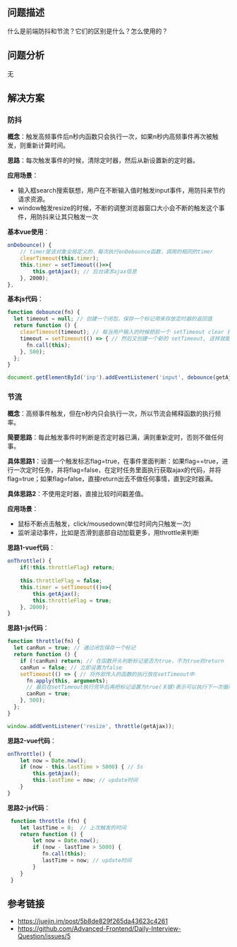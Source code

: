 ## 问题描述
什么是前端防抖和节流？它们的区别是什么？怎么使用的？


## 问题分析
无

## 解决方案
### 防抖
**概念**：触发高频事件后n秒内函数只会执行一次，如果n秒内高频事件再次被触发，则重新计算时间。

**思路**：每次触发事件的时候，清除定时器，然后从新设置新的定时器。

**应用场景**：
- 输入框search搜索联想，用户在不断输入值时触发input事件，用防抖来节约请求资源。
- window触发resize的时候，不断的调整浏览器窗口大小会不断的触发这个事件，用防抖来让其只触发一次

**基本vue使用**：

```js
onDebounce() {
    // timer是该对象全局定义的，每次执行onDebounce函数，调用的相同的timer
    clearTimeout(this.timer); 
    this.timer = setTimeout(()=>{
        this.getAjax(); // 后台请求ajax信息
    }, 2000);
},
```

**基本js代码**：

```js
function debounce(fn) {
  let timeout = null; // 创建一个闭包，保存一个标记用来存放定时器的返回值
  return function () {
    clearTimeout(timeout); // 每当用户输入的时候把前一个 setTimeout clear 掉
    timeout = setTimeout(() => { // 然后又创建一个新的 setTimeout, 这样就能保证输入字符后的 interval 间隔内如果还有字符输入的话，就不会执行 fn 函数
      fn.call(this);
    }, 500);
  };
}

document.getElementById('inp').addEventListener('input', debounce(getAjax)); // 防抖
```

### 节流

**概念**：高频事件触发，但在n秒内只会执行一次，所以节流会稀释函数的执行频率。

**简要思路**：每此触发事件时判断是否定时器已满，满则重新定时，否则不做任何事。

**具体思路1**：设置一个触发标志flag=true，在事件里面判断：如果flag==true，进行一次定时任务，并将flag=false，在定时任务里面执行获取ajax的代码，并将flag=true；如果flag=false，直接return出去不做任何事情，直到定时器满。

**具体思路2**：不使用定时器，直接比较时间戳差值。

**应用场景**：
- 鼠标不断点击触发，click/mousedown(单位时间内只触发一次)
- 监听滚动事件，比如是否滑到底部自动加载更多，用throttle来判断

**思路1-vue代码**：

```js
onThrottle() {
    if(!this.throttleFlag) return;
        
    this.throttleFlag = false;
    this.timer = setTimeout(()=>{
        this.getAjax();
        this.throttleFlag = true;
    }, 2000);
}
```

**思路1-js代码**：

```js
function throttle(fn) {
  let canRun = true; // 通过闭包保存一个标记
  return function () {
    if (!canRun) return; // 在函数开头判断标记是否为true，不为true则return
    canRun = false; // 立即设置为false
    setTimeout(() => { // 将外部传入的函数的执行放在setTimeout中
      fn.apply(this, arguments);
      // 最后在setTimeout执行完毕后再把标记设置为true(关键)表示可以执行下一次循环了。当定时器没有执行的时候标记永远是false，在开头被return掉
      canRun = true;
    }, 500);
  };
}

window.addEventListener('resize', throttle(getAjax));
```

**思路2-vue代码**：

```js
onThrottle() {
    let now = Date.now();
    if (now - this.lastTime > 5000) { // 5s
        this.getAjax();
        this.lastTime = now; // update时间
    }
}
```

**思路2-js代码**：
```js
 function throttle (fn) {
    let lastTime = 0;  // 上次触发的时间
    return function () {
        let now = Date.now();
        if (now - lastTime > 5000) {
           fn.call(this);
           lastTime = now; // update时间
        }
    }
 }
```

## 参考链接

- https://juejin.im/post/5b8de829f265da43623c4261
- https://github.com/Advanced-Frontend/Daily-Interview-Question/issues/5


